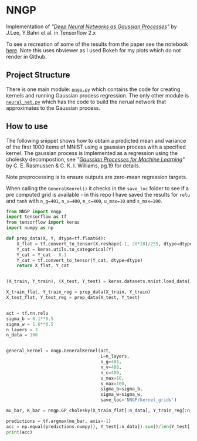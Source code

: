 # NNGP

Implementation of *"[Deep Neural Networks as Gaussian Processes](https://arxiv.org/abs/1711.00165)"* by J.Lee, Y.Bahri et al. in Tensorflow 2.x

To see a recreation of some of the results from the paper see the notebook [here](https://nbviewer.jupyter.org/github/erees1/NNGP/blob/master/nngp_experiments.ipynb). Note this uses nbviewer as I used Bokeh for my plots which do not render in Github.

## Project Structure

There is one main module: [`nngp.py`](./nngp.py) which contains the code for creating kernels and running Gaussian process regression. The only other module is [`neural_net.py`](./neural_net.py) which has the code to build the nerual network that approximates to the Gaussian process.

## How to use

The following snippet shows how to obtain a predicted mean and variance of the first 1000 items of MNIST using a gaussian process with a specified kernel. The gaussian process is implemented as a regression using the cholesky decompostion, see *"[Gaussian Processes for Machine Learning](http://www.gaussianprocess.org/gpml/chapters/RW.pdf)"* by C. E. Rasmussen & C. K. I. Williams,  pg.19 for details.

Note preprocessing is to ensure outputs are zero-mean regression targets.

When calling the `GeneralKenrel()` it checks in the `save_loc` folder to see if a pre computed grid is available - in this repo I have saved the results for `relu` and `tanh` with  `n_g=401`, `n_v=400`, `n_c=400`, `u_max=10` and `s_max=100`.

```python
from NNGP import nngp
import tensorflow as tf
from tensorflow import keras
import numpy as np

def prep_data(X, Y, dtype=tf.float64):
    X_flat = tf.convert_to_tensor(X.reshape(-1, 28*28)/255, dtype=dtype)
    Y_cat = keras.utils.to_categorical(Y)
    Y_cat = Y_cat - 0.1
    Y_cat = tf.convert_to_tensor(Y_cat, dtype=dtype)
    return X_flat, Y_cat


(X_train, Y_train), (X_test, Y_test) = keras.datasets.mnist.load_data()

X_train_flat, Y_train_reg = prep_data(X_train, Y_train)
X_test_flat, Y_test_reg = prep_data(X_test, Y_test)


act = tf.nn.relu
sigma_b = 0.1**0.5
sigma_w = 1.6**0.5
n_layers = 3
n_data = 100


general_kernel = nngp.GeneralKernel(act,
                                    L=n_layers,
                                    n_g=401,
                                    n_v=400,
                                    n_c=400,
                                    u_max=10,
                                    s_max=100,
                                    sigma_b=sigma_b,
                                    sigma_w=sigma_w,
                                    save_loc='NNGP/kernel_grids')

mu_bar, K_bar = nngp.GP_cholesky(X_train_flat[:n_data], Y_train_reg[:n_data], X_test_flat[:n_data], general_kernel.K)

predictions = tf.argmax(mu_bar, axis=-1)
acc = np.equal(predictions.numpy(), Y_test[:n_data]).sum()/len(Y_test[:n_data])
print(acc)

```